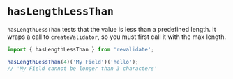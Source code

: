 # `hasLengthLessThan`

`hasLengthLessThan` tests that the value is less than a predefined length. It
wraps a call to `createValidator`, so you must first call it with the max
length.

```js
import { hasLengthLessThan } from 'revalidate';

hasLengthLessThan(4)('My Field')('hello');
// 'My Field cannot be longer than 3 characters'
```
